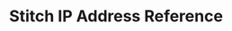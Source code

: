 ---
# -------------------------- #
#      Page & Formatting     #
# -------------------------- #

title: Stitch IP Address Reference
permalink: /account-security/stitch-ip-addresses
summary: "The IP addresses Stitch uses for each supported data pipeline region."

input: false
layout: general
feedback: true

key: "ip-addresses"
type: "security"
weight: TODO


# -------------------------- #
#        Introduction        #
# -------------------------- #

intro: |
  To connect to some integrations and destinations, you'll need to grant Stitch access by whitelisting our IP addresses. The IP addresses you use depend on the [data pipeline region]({{ link.security.supported-operating-regions | prepend: site.baseurl }}) your account is in.

  In this guide:

  {% for region in site.data.stitch.regions %}
  - [{{ region.name }} region IP addresses](#{{ region.id }}-ip-addresses)
  {% endfor %}


# -------------------------- #
#           Content          #
# -------------------------- #

sections:
  - content: |
      {% for region in site.data.stitch.regions %}
      ## {{ region.name }} region IP addresses {#{{ region.id }}-ip-addresses}

      If your Stitch account uses the **{{ region.name }}** region, you'll use the following list of IP addresses when asked to perform any IP whitelisting:

      {% for ip in ip-addresses[region.id] %}
      - {{ ip.ip }}
      {% endfor %}

      {% unless forloop.last == true %}
      <hr>
      {% endunless %}
      {% endfor %}
---